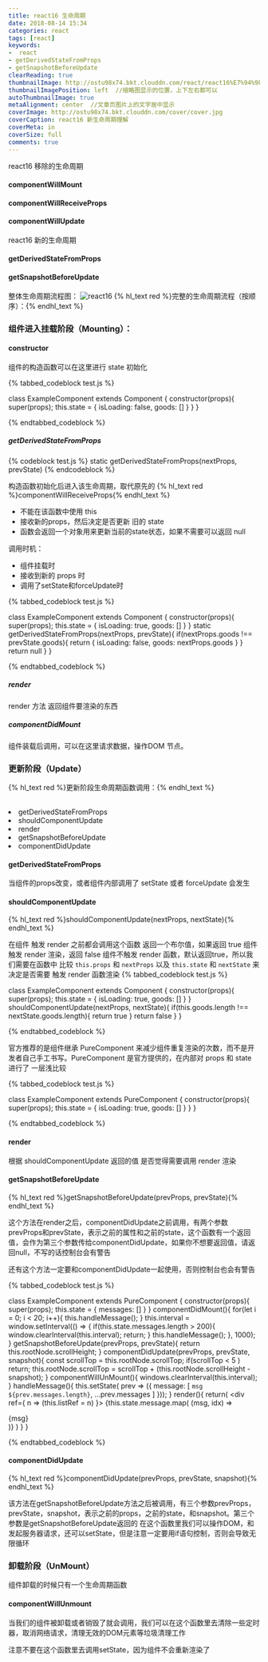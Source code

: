 ```yaml
---
title: react16 生命周期
date: 2018-08-14 15:34
categories: react
tags: [react]
keywords:
-  react
- getDerivedStateFromProps
- getSnapshotBeforeUpdate
clearReading: true
thumbnailImage: http://ostu98x74.bkt.clouddn.com/react/react16%E7%94%9F%E5%91%BD%E5%91%A8%E6%9C%9F.png
thumbnailImagePosition: left  //缩略图显示的位置，上下左右都可以
autoThumbnailImage: true
metaAlignment: center  //文章页图片上的文字居中显示
coverImage: http://ostu98x74.bkt.clouddn.com/cover/cover.jpg
coverCaption: react16 新生命周期理解
coverMeta: in
coverSize: full
comments: true
---
```

react16 移除的生命周期
<!-- more -->
#### componentWillMount
#### componentWillReceiveProps
#### componentWillUpdate

react16 新的生命周期

#### getDerivedStateFromProps
#### getSnapshotBeforeUpdate
整体生命周期流程图：
![react16](http://ostu98x74.bkt.clouddn.com/react/react16%E7%94%9F%E5%91%BD%E5%91%A8%E6%9C%9F.png)
{% hl_text red %}完整的生命周期流程（按顺序）：{% endhl_text %}


<h3>组件进入挂载阶段（Mounting）：</h3>

<h4> constructor</h4>
组件的构造函数可以在这里进行 state 初始化

{% tabbed_codeblock  test.js  %}
<!-- tab js -->
class ExampleComponent extends Component {
    constructor(props){
        super(props);
        this.state = {
            isLoading: false,
            goods: []
        }
    }
}
<!-- endtab -->
{% endtabbed_codeblock %}


<h5> getDerivedStateFromProps</h5>
{% codeblock  test.js %}
static getDerivedStateFromProps(nextProps, prevState)
{% endcodeblock %}


构造函数初始化后进入该生命周期，取代原先的 {% hl_text red %}componentWillReceiveProps{% endhl_text %}


- 不能在该函数中使用 this 
- 接收新的props，然后决定是否更新 旧的 state
- 函数会返回一个对象用来更新当前的state状态，如果不需要可以返回 null

调用时机：
- 组件挂载时
- 接收到新的 props 时
- 调用了setState和forceUpdate时

{% tabbed_codeblock  test.js  %}
<!-- tab js -->
class ExampleComponent extends Component {
    constructor(props){
        super(props);
        this.state = {
            isLoading: true,
            goods: []
        }
    }
    static getDerivedStateFromProps(nextProps, prevState){
        if(nextProps.goods !== prevState.goods){
            return {
                isLoading: false,
                goods: nextProps.goods
            }
        }
        return null
    }
}
<!-- endtab -->
{% endtabbed_codeblock %}


##### render
render 方法 返回组件要渲染的东西

##### componentDidMount
组件装载后调用，可以在这里请求数据，操作DOM 节点。

### 更新阶段（Update）

{% hl_text red %}更新阶段生命周期函数调用：{% endhl_text %}

<br/>
</ul>
<li>getDerivedStateFromProps</li>
<li>shouldComponentUpdate</li>
<li>render</li>
<li>getSnapshotBeforeUpdate</li>
<li>componentDidUpdate</li>
</ul>

<h4>getDerivedStateFromProps</h4>
当组件的props改变，或者组件内部调用了 setState 或者 forceUpdate 会发生
<h4>shouldComponentUpdate</h4>
{% hl_text red %}shouldComponentUpdate(nextProps, nextState){% endhl_text %}

在组件 触发 render 之前都会调用这个函数 返回一个布尔值，如果返回  true 组件触发 render 渲染，返回 false 组件不触发 render 函数，默认返回true，所以我们需要在函数中 比较 `this.props` 和 `nextProps` 以及 `this.state` 和 `nextState` 来决定是否需要 触发 render 函数渲染
{% tabbed_codeblock  test.js  %}
<!-- tab js -->
class ExampleComponent extends Component {
    constructor(props){
        super(props);
        this.state = {
            isLoading: true,
            goods: []
        }
    }
    shouldComponentUpdate(nextProps, nextState){
        if(this.goods.length !== nextState.goods.length){
            return true
        }
        return false
    }
}
<!-- endtab -->
{% endtabbed_codeblock %}

官方推荐的是组件继承 PureComponent 来减少组件重复渲染的次数，而不是开发者自己手工书写。PureComponent 是官方提供的，在内部对 props 和 state 进行了 一层浅比较

{% tabbed_codeblock  test.js  %}
<!-- tab js -->
class ExampleComponent extends PureComponent {
    constructor(props){
        super(props);
        this.state = {
            isLoading: true,
            goods: []
        }
    }
}
<!-- endtab -->
{% endtabbed_codeblock %}

#### render
根据 shouldComponentUpdate 返回的值 是否觉得需要调用 render 渲染

#### getSnapshotBeforeUpdate
{% hl_text red %}getSnapshotBeforeUpdate(prevProps, prevState){% endhl_text %}

这个方法在render之后，componentDidUpdate之前调用，有两个参数prevProps和prevState，表示之前的属性和之前的state，这个函数有一个返回值，会作为第三个参数传给componentDidUpdate，如果你不想要返回值，请返回null，不写的话控制台会有警告

还有这个方法一定要和componentDidUpdate一起使用，否则控制台也会有警告

{% tabbed_codeblock  test.js  %}
<!-- tab js -->
class ExampleComponent extends PureComponent {
    constructor(props){
        super(props);
        this.state = {
            messages: []
        }
    }
    componentDidMount(){
        for(let i = 0; i < 20; i++){
            this.handleMessage();
        }
        this.interval = window.setInterval(() => {
            if(this.state.messages.length > 200){
                window.clearInterval(this.interval);
                return;
            }
            this.handleMessage();
        }, 1000);
    }
    getSnapshotBeforeUpdate(prevProps, prevState){
        return this.rootNode.scrollHeight;
    }
    componentDidUpdate(prevProps, prevState, snapshot){
        const scrollTop = this.rootNode.scrollTop;
        if(scrollTop < 5 )  return;
        this.rootNode.scrollTop = scrollTop + (this.rootNode.scrollHeight - snapshot);
    }
    componentWillUnMount(){
        windows.clearInterval(this.interval);
    }
    handleMessage(){
        this.setState( prev => ({
            message: [
                `msg ${prev.messages.length}`,
                ...prev.messages
            ]
        }));
    }
    render(){
        return(
            <div ref={ n => (this.listRef = n) }>
                {this.state.message.map( (msg, idx) => <div key={idx}>{msg}</div>)}
            </div>
        )
    }
}
<!-- endtab -->
{% endtabbed_codeblock %}

<h4>componentDidUpdate</h4>

{% hl_text red %}componentDidUpdate(prevProps, prevState, snapshot){% endhl_text %}

该方法在getSnapshotBeforeUpdate方法之后被调用，有三个参数prevProps，prevState，snapshot，表示之前的props，之前的state，和snapshot。第三个参数是getSnapshotBeforeUpdate返回的
在这个函数里我们可以操作DOM，和发起服务器请求，还可以setState，但是注意一定要用if语句控制，否则会导致无限循环

### 卸载阶段（UnMount）

组件卸载的时候只有一个生命周期函数

#### componentWillUnmount

当我们的组件被卸载或者销毁了就会调用，我们可以在这个函数里去清除一些定时器，取消网络请求，清理无效的DOM元素等垃圾清理工作

注意不要在这个函数里去调用setState，因为组件不会重新渲染了
